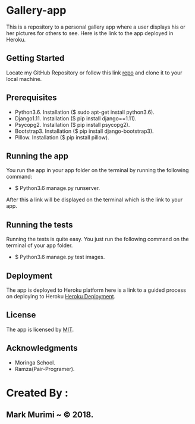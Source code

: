# Gallery-app
This is a repository to a personal gallery app where a user displays his or her pictures for others to see. Here is the link to the app deployed in Heroku.

## Getting Started
Locate my GitHub Repository or follow this link [repo](https://github.com/markmurimi/Gallery-app) and clone it to your local machine.

## Prerequisites
* Python3.6. Installation ($ sudo apt-get install python3.6).
* Django1.11. Installation ($ pip install django==1.11).
* Psycopg2. Installation ($ pip install psycopg2).
* Bootstrap3. Installation ($ pip install django-bootstrap3).
* Pillow. Installation ($ pip install pillow).

## Running the app
You run the app in your app folder on the terminal by running the following command:
* $ Python3.6 manage.py runserver.

After this a link will be displayed on the terminal which is the link to your app.

## Running the tests
Running the tests is quite easy. You just run the following command on the terminal of your app folder.
* $ Python3.6 manage.py test images.

## Deployment
The app is deployed to Heroku platform here is a link to a guided process on deploying to Heroku [Heroku Deployment](https://docs.google.com/document/d/181ZqRfJg7B-8EfzB9HJ8FvzAKXR0y5ccZC6bIeafbv0/edit).

## License
The app is licensed by [MIT](https://github.com/markmurimi/Gallery-app/blob/master/LICENSE).

## Acknowledgments
* Moringa School.
* Ramza(Pair-Programer).

# Created By :
## Mark Murimi ~ © 2018.
